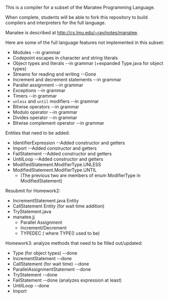 
This is a compiler for a subset of the Manatee Programming Language.

When complete, students will be able to fork this repository to build compilers
and interpreters for the full language.

Manatee is described at http://cs.lmu.edu/~ray/notes/manatee.

Here are some of the full language features not implemented in this subset:

* Modules --in grammar
* Codepoint escapes in character and string literals
* Object types and literals --in grammar (+expanded Type.java for object types)
* Streams for reading and writing --Gone
* Increment and decrement statements --in grammar
* Parallel assignment --in grammar
* Exceptions --in grammar
* Timers --in grammar
* `unless` and `until` modifiers --in grammar
* Bitwise operators --in grammar
* Modulo operator --in grammar
* Divides operator --in grammar
* Bitwise complement operator --in grammar

Entities that need to be added:

* IdentifierExpression --Added constructor and getters
* Import --Added constructor and getters
* FailStatement --Added constructor and getters
* UntilLoop --Added constructor and getters
* ModifiedStatement.ModifierType.UNLESS
* ModifiedStatement.ModifierType.UNTIL
    * (The previous two are members of enum ModifierType in ModifiedStatement)

Resubmit for Homework2:
* IncrementStatement.java Entity
* CallStatement Entity (for wait time addition)
* TryStatement.java
* manatee.jj
    * Parallel Assignment
    * Increment/Decrement
    * TYPEDEC (<ID> where TYPE() used to be)

Homework3:
analyze methods that need to be filled out/updated:

* Type (for object types) --done
* IncrementStatement --done
* CallStatement (for wait time) --done
* ParallelAssignmentStatement --done
* TryStatement --done
* FailStatement --done (analyzes expression at least)
* UntilLoop --done
* Import


